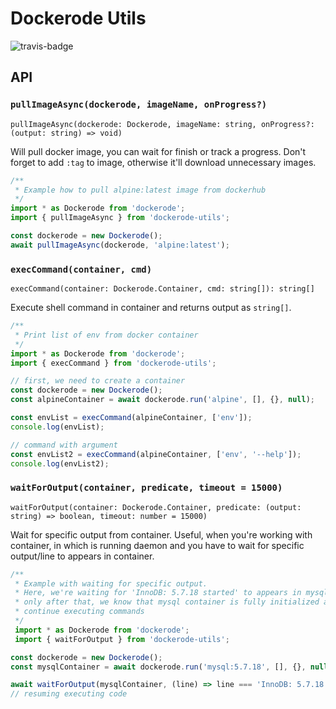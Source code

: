 # Dockerode Utils

![travis-badge](https://travis-ci.org/dderevjanik/dockerode-utils.svg?branch=master)

## API

### `pullImageAsync(dockerode, imageName, onProgress?)`

`pullImageAsync(dockerode: Dockerode, imageName: string, onProgress?: (output: string) => void)`

Will pull docker image, you can wait for finish or track a progress. Don't forget
to add `:tag` to image, otherwise it'll download unnecessary images.

```javascript
/**
 * Example how to pull alpine:latest image from dockerhub
 */
import * as Dockerode from 'dockerode';
import { pullImageAsync } from 'dockerode-utils';

const dockerode = new Dockerode();
await pullImageAsync(dockerode, 'alpine:latest');
```

### `execCommand(container, cmd)`

`execCommand(container: Dockerode.Container, cmd: string[]): string[]`

Execute shell command in container and returns output as `string[]`.

```javascript
/**
 * Print list of env from docker container
 */
import * as Dockerode from 'dockerode';
import { execCommand } from 'dockerode-utils';

// first, we need to create a container
const dockerode = new Dockerode();
const alpineContainer = await dockerode.run('alpine', [], {}, null);

const envList = execCommand(alpineContainer, ['env']);
console.log(envList);

// command with argument
const envList2 = execCommand(alpineContainer, ['env', '--help']);
console.log(envList2);
```

### `waitForOutput(container, predicate, timeout = 15000)`

`waitForOutput(container: Dockerode.Container, predicate: (output: string) => boolean, timeout: number = 15000)`

Wait for specific output from container. Useful, when you're working
with container, in which is running daemon and you have to wait for specific output/line to appears in container.

```javascript
/**
 * Example with waiting for specific output.
 * Here, we're waiting for 'InnoDB: 5.7.18 started' to appears in mysql container
 * only after that, we know that mysql container is fully initialized and we can
 * continue executing commands
 */
 import * as Dockerode from 'dockerode';
 import { waitForOutput } from 'dockerode-utils';

const dockerode = new Dockerode();
const mysqlContainer = await dockerode.run('mysql:5.7.18', [], {}, null);

await waitForOutput(mysqlContainer, (line) => line === 'InnoDB: 5.7.18 started');
// resuming executing code

```

